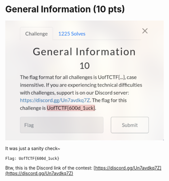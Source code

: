# General Information (10 pts)

![Good Luck](img/good-luck.png)

It was just a sanity check~

`Flag: UofTCTF{600d_1uck}`

Btw, this is the Discord link of the contest: [https://discord.gg/Un7avdkq7Z](https://discord.gg/Un7avdkq7Z)

